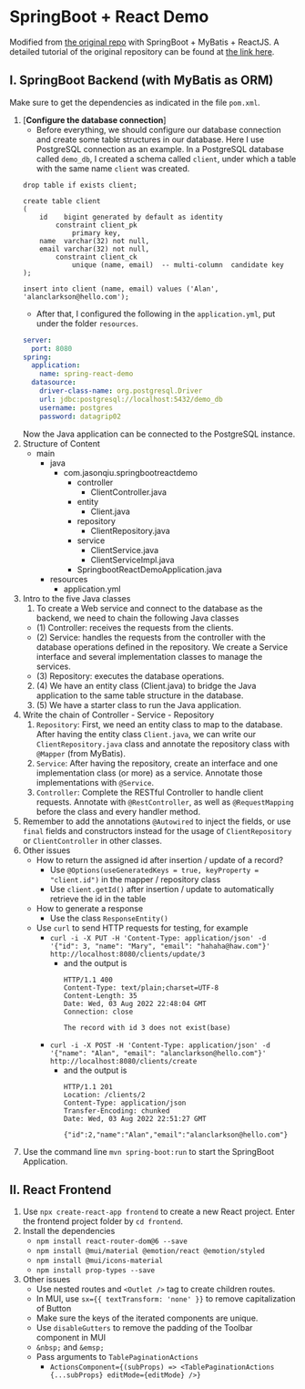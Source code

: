 # SpringBoot + React Demo

Modified from [the original repo](https://github.com/eugenp/tutorials/tree/master/spring-boot-modules/spring-boot-react/src/main/java/com/baeldung/springbootreact) with SpringBoot + MyBatis + ReactJS. A detailed tutorial of the original repository can be found at [the link here](https://www.baeldung.com/spring-boot-react-crud).

## I. SpringBoot Backend (with MyBatis as ORM)

Make sure to get the dependencies as indicated in the file `pom.xml`.

1. [**Configure the database connection**]
   - Before everything, we should configure our database connection and create some table structures in our database. Here I use PostgreSQL connection as an example. In a PostgreSQL database called `demo_db`, I created a schema called `client`, under which a table with the same name `client` was created.
    ```postgresql
    drop table if exists client;
   
    create table client
    (
        id    bigint generated by default as identity
            constraint client_pk
                primary key,
        name  varchar(32) not null,
        email varchar(32) not null,
            constraint client_ck
                unique (name, email)  -- multi-column  candidate key
    );
    
    insert into client (name, email) values ('Alan', 'alanclarkson@hello.com');
    ```
   - After that, I configured the following in the `application.yml`, put under the folder `resources`.
    ```yml
    server:
      port: 8080
    spring:
      application:
        name: spring-react-demo
      datasource:
        driver-class-name: org.postgresql.Driver
        url: jdbc:postgresql://localhost:5432/demo_db
        username: postgres
        password: datagrip02
    ```
   Now the Java application can be connected to the PostgreSQL instance.
2. Structure of Content
   - main
     - java
       - com.jasonqiu.springbootreactdemo
         - controller
           - ClientController.java
         - entity
           - Client.java
         - repository
           - ClientRepository.java
         - service
           - ClientService.java
           - ClientServiceImpl.java
         - SpringbootReactDemoApplication.java
     - resources
       - application.yml
3. Intro to the five Java classes
   1. To create a Web service and connect to the database as the backend, we need to chain the following Java classes
     - (1) Controller: receives the requests from the clients.
     - (2) Service: handles the requests from the controller with the database operations defined in the repository. We create a Service interface and several implementation classes to manage the services.
     - (3) Repository: executes the database operations.
   2. (4) We have an entity class (Client.java) to bridge the Java application to the same table structure in the database.
   3. (5) We have a starter class to run the Java application.
4. Write the chain of Controller - Service - Repository
   1. `Repository`: First, we need an entity class to map to the database. After having the entity class `Client.java`, we can write our `ClientRepository.java` class and annotate the repository class with `@Mapper` (from MyBatis).
   2. `Service`: After having the repository, create an interface and one implementation class (or more) as a service. Annotate those implementations with `@Service`.
   3. `Controller`: Complete the RESTful Controller to handle client requests. Annotate with `@RestController`, as well as `@RequestMapping` before the class and every handler method.
5. Remember to add the annotations `@Autowired` to inject the fields, or use `final` fields and constructors instead for the usage of `ClientRepository` or `ClientController` in other classes.
6. Other issues
    - How to return the assigned id after insertion / update of a record?
      - Use `@Options(useGeneratedKeys = true, keyProperty = "client.id")` in the mapper / repository class
      - Use `client.getId()` after insertion / update to automatically retrieve the id in the table
    - How to generate a response
      - Use the class `ResponseEntity()`
    - Use `curl` to send HTTP requests for testing, for example
      - `curl -i -X PUT -H 'Content-Type: application/json' -d '{"id": 3, "name": "Mary", "email": "hahaha@haw.com"}' http://localhost:8080/clients/update/3`
        - and the output is
          ```
          HTTP/1.1 400 
          Content-Type: text/plain;charset=UTF-8
          Content-Length: 35
          Date: Wed, 03 Aug 2022 22:48:04 GMT
          Connection: close
    
          The record with id 3 does not exist(base)
          ```
      - `curl -i -X POST -H 'Content-Type: application/json' -d '{"name": "Alan", "email": "alanclarkson@hello.com"}' http://localhost:8080/clients/create`
          - and the output is
            ```
            HTTP/1.1 201 
            Location: /clients/2
            Content-Type: application/json
            Transfer-Encoding: chunked
            Date: Wed, 03 Aug 2022 22:51:27 GMT

            {"id":2,"name":"Alan","email":"alanclarkson@hello.com"}
            ```
7. Use the command line `mvn spring-boot:run` to start the SpringBoot Application.

## II. React Frontend

1. Use `npx create-react-app frontend` to create a new React project. Enter the frontend project folder by `cd frontend`.
2. Install the dependencies
   - `npm install react-router-dom@6 --save`
   - `npm install @mui/material @emotion/react @emotion/styled`
   - `npm install @mui/icons-material`
   - `npm install prop-types --save`
3. Other issues
   - Use nested routes and `<Outlet />` tag to create children routes.
   - In MUI, use `sx={{ textTransform: 'none' }}` to remove capitalization of Button
   - Make sure the keys of the iterated components are unique.
   - Use `disableGutters` to remove the padding of the Toolbar component in MUI
   - `&nbsp;` and `&emsp;`
   - Pass arguments to `TablePaginationActions`
     - `ActionsComponent={(subProps) => <TablePaginationActions {...subProps} editMode={editMode} />}`



